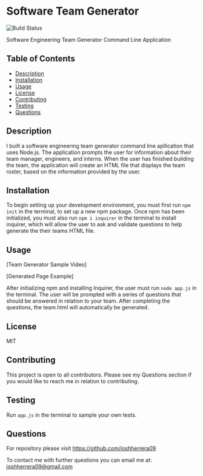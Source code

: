 # Software Team Generator
![Build Status](https://img.shields.io/badge/MIT-license-red)

Software Engineering Team Generator Command Line Application

## Table of Contents
- [Description](#description)
- [Installation](#installation)
- [Usage](#usage)
- [License](#license)
- [Contributing](#contributing)
- [Testing](#testing)
- [Questions](#questions)

## Description
I built a software engineering team generator command line apllication that uses Node.js.  The application prompts the user for information about their team manager, engineers, and interns.  When the user has finished building the team, the application will create an HTML file that displays the team roster, based on the information provided by the user.

## Installation
To begin setting up your development environment, you must first run `npm init` in the terminal, to set up a new npm package.  Once npm has been initialized, you must also run `npm i inquirer` in the terminal to install inquirer, which will allow the user to ask and validate questions to help generate the their teams HTML file.

## Usage
[Team Generator Sample Video]

[Generated Page Example]

After initializing npm and installing Inquirer, the user must run `node app.js` in the terminal.  The user will be prompted with a series of questions that should be answered in relation to your team.  After completing the questions, the team.html will automatically be generated.

## License
MIT

## Contributing
This project is open to all contributors. Please see my Questions section if you would like to reach me in relation to contributing.

## Testing
Run `app.js` in the terminal to sample your own tests.

## Questions
For repository please visit https://github.com/joshherrera09

To contact me with further questions you can email me at: joshherrera09@gmail.com
